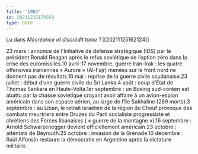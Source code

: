 ```yaml
---
title: '1983'
id: 20211215170550
type: Date
---
```


Lu dans *Mécréance et discrédit tome 1* [[20211125162124]]

23 mars : annonce de l’Initiative de défense stratégique (IDS) par le président Ronald Reagan après le refus soviétique de l’option zéro dans la crise des euromissiles.10 avril-17 novembre, guerre Iran-Irak : les quatre offensives iraniennes « Aurore » (Al-Fajr) menées sur le front nord ne donnent pas de résultats.16 mai : reprise de la guerre civile soudanaise.23 juillet : début d’une guerre civile du Sri Lanka.4 août : coup d’État de Thomas Sankara en Haute-Volta.1er septembre : un Boeing sud-coréen est abattu par la chasse soviétique croyant avoir affaire à un avion-espion américain dans son espace aérien, au large de l’île Sakhaline (269 morts).3 septembre : au Liban, le retrait israélien de la région du Chouf provoque des combats meurtriers entre Druzes du Parti socialiste progressiste et chrétiens des Forces libanaises ( « guerre de la montagne »).16 septembre : Arnold Schwarzenegger devient officiellement américain.23 octobre : attentats de Beyrouth.25 octobre : invasion de la Grenade.10 décembre : Raúl Alfonsín restaure la démocratie en Argentine après la dictature militaire.